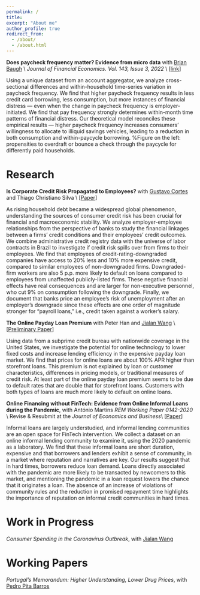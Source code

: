 ```yaml
---
permalink: /
title: 
excerpt: "About me"
author_profile: true
redirect_from: 
  - /about/
  - /about.html
---
```





**Does paycheck frequency matter? Evidence from micro data** with [Brian Baugh](https://sites.google.com/site/briankbaugh/) \\
_Journal of Financial Economics. Vol. 143, Issue 3, 2022_ \\
\[[link](https://www.sciencedirect.com/science/article/pii/S0304405X21005080)\]

Using a unique dataset from an account aggregator, we analyze cross-sectional differences and within-household time-series variation in paycheck frequency. We find that higher paycheck frequency results in less credit card borrowing, less consumption, but more instances of financial distress — even when the change in paycheck frequency is employer-initiated. We find that pay frequency strongly determines within-month time patterns of financial distress. Our theoretical model reconciles these empirical results — higher paycheck frequency increases consumers’ willingness to allocate to illiquid savings vehicles, leading to a reduction in both consumption and within-paycycle borrowing. 
%Figure on the left: propensities to overdraft or bounce a check through the paycycle for differently paid households.

# Research

**Is Corporate Credit Risk Propagated to Employees?** with [Gustavo Cortes](https://sites.google.com/site/cortesgustavos/) and Thiago Christiano Silva \\
\[[Paper](https://www.bcb.gov.br/pec/wps/ingl/wps551.pdf)\]

As rising household debt became a widespread global phenomenon, understanding the sources of consumer credit risk has been crucial for financial and macroeconomic stability. We analyze employer-employee relationships from the perspective of banks to study the financial linkages between a firms’ credit conditions and their employees’ credit outcomes. We combine administrative credit registry data with the universe of labor contracts in Brazil to investigate if credit risk spills over from firms to their employees. We find that employees of credit-rating-downgraded companies have access to 20% less and 10% more expensive credit, compared to similar employees of non-downgraded firms. Downgraded-firm workers are also 5 p.p. more likely to default on loans compared to employees from unaffected publicly-listed firms. These negative financial effects have real consequences and are larger for non-executive personnel, who cut 9% on consumption following the downgrade. Finally, we document that banks price an employee’s risk of unemployment after an employer’s downgrade since these effects are one order of magnitude stronger for “payroll loans,” i.e., credit taken against a worker’s salary.



**The Online Payday Loan Premium** with Peter Han and [Jialan Wang](https://sites.google.com/site/jialanw/) \\
\[[Preliminary Paper](https://www.aeaweb.org/conference/2022/preliminary/paper/e4EnG7RR)\]

Using data from a subprime credit bureau with nationwide coverage in the United States, we investigate the potential for online technology to lower fixed costs and increase lending efficiency in the expensive payday loan market. We find that prices for online loans are about 100% APR higher than storefront loans. This premium is not explained by loan or customer characteristics, differences in pricing models, or traditional measures of credit risk. At least part of the online payday loan premium seems to be due to default rates that are double that for storefront loans. Customers with both types of loans are much more likely to default on online loans. 



**Online Financing without FinTech: Evidence from Online Informal Loans during the Pandemic**, with António Martins
_REM Working Paper 0142-2020_ \\
Revise & Resubmit at the _Journal of Economics and Business_\\
\[[Paper](https://drive.google.com/file/d/1CNpitGu7mcnyJ9MlU5uNO9x0XUYHWjei/view)\]

Informal loans are largely understudied, and informal lending communities are an open space for FinTech intervention. We collect a dataset on an online informal lending community to examine it, using the 2020 pandemic as a laboratory. We find that these informal loans are short duration, expensive and that borrowers and lenders exhibit a sense of community, in a market where reputation and narratives are key. Our results suggest that in hard times, borrowers reduce loan demand. Loans directly associated with the pandemic are more likely to be transacted by newcomers to this market, and mentioning the pandemic in a loan request lowers the chance that it originates a loan. The absence of an increase of violations of community rules and the reduction in promised repayment time highlights the importance of reputation on informal credit communities in hard times.

# Work in Progress
_Consumer Spending in the Coronavirus Outbreak_, with [Jialan Wang](https://sites.google.com/site/jialanw/)

# Working Papers
_Portugal’s Memorandum: Higher Understanding, Lower Drug Prices_, with [Pedro Pita Barros](https://momentoseconomicos.com/about-me/bio/)
